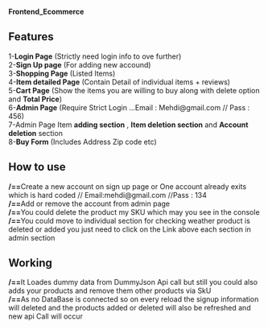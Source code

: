 <b>Frontend_Ecommerce</b>
<h2>Features </h2>
1-<b>Login Page</b> (Strictly need login info to ove further)<br/>
2-<b>Sign Up page</b> (For adding new accound)<br/>
3-<b>Shopping Page</b> (Listed Items)<br/>
4-<b>Item detailed Page</b> (Contain Detail of individual items + reviews)<br/>
5-<b>Cart Page</b> (Show the items you are willing to buy along with delete option and <b>Total Price</b>)<br/>
6-<b>Admin Page</b> (Require Strict Login ...Email : Mehdi@gmail.com // Pass : 456)<br/>
7-Admin Page Item <b>adding section</b> , <b>Item deletion section</b> and <b>Account deletion</b> section<br/>
8-<b>Buy Form</b> (Includes Address Zip code etc)<br/>

<h2>How to use</h2>
<b>/==</b>Create a new account on sign up page or One account already exits which is hard coded // Email:mehdi@gmail.com //Pass : 134 <br>
<b>/==</b>Add or remove the account from admin page<br/>
<b>/==</b>You could delete the product my SKU which may you see in the console<br/>
<b>/==</b>You could move to individual section for checking weather product is deleted or added you just need to click on the Link above each section in admin section

 <h2>Working</h2>
 <b>/==</b>It Loades dummy data from DummyJson Api call but still you could also adds your products and remove them other products via SkU <br/>
 <b>/==</b>As no DataBase is connected so on every reload the signup information will deleted and the products added or deleted will also be refreshed and new api Call will occur
